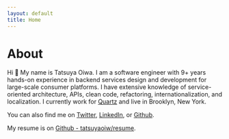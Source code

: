 ```yaml
---
layout: default
title: Home
---
```


# About 

Hi 👋 My name is Tatsuya Oiwa. I am a software engineer with 9+ years hands-on experience in backend services design and development for large-scale consumer platforms. I have extensive knowledge of service-oriented architecture, APIs, clean code, refactoring, internationalization, and localization. I currently work for [Quartz](https://qz.com/) and live in Brooklyn, New York.

You can also find me on [Twitter](https://twitter.com/tatsuyaoiw), [LinkedIn](https://www.linkedin.com/in/tatsuyaoiw), or [Github](https://github.com/tatsuyaoiw).

My resume is on [Github - tatsuyaoiw/resume](https://github.com/tatsuyaoiw/resume).

<!-- <div class="posts">
  {% for post in paginator.posts %}
  <article class="post">
    <h1 class="post-title">
      <a href="{{ site.baseurl }}{{ post.url }}">
        {{ post.title }}
      </a>
    </h1>

    <time datetime="{{ post.date | date_to_xmlschema }}" class="post-date">{{ post.date | date_to_string }}</time>

    {{ post.content }}
  </article>
  {% endfor %}
</div>

<div class="pagination">
  {% if paginator.next_page %}
    <a class="pagination-item older" href="{{ paginator.next_page_path | prepend: site.baseurl }}">Older</a>
  {% else %}
    <span class="pagination-item older">Older</span>
  {% endif %}
  {% if paginator.previous_page %}
    <a class="pagination-item newer" href="{{ paginator.previous_page_path | prepend: site.baseurl }}">Newer</a>
  {% else %}
    <span class="pagination-item newer">Newer</span>
  {% endif %}
</div>
 -->